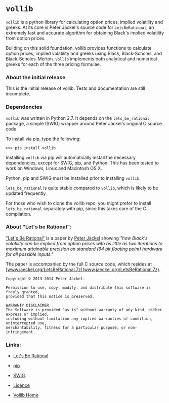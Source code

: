 # `vollib`

`vollib` is a python library for calculating option prices, 
implied volatility and greeks. At its core is Peter Jäckel's 
source code for `LetsBeRational`, an extremely fast and accurate algorithm 
for obtaining Black's implied volatility from option prices.

Building on this solid foundation, vollib provides functions 
to calculate option prices, implied volatility and greeks using 
Black, Black-Scholes, and Black-Scholes-Merton. `vollib` 
implements both analytical and numerical greeks for each of the three pricing formulae.

### About the initial release

This is the initial release of vollib.  Tests and documentation are still incomplete.

### Dependencies

`vollib` was written in Python 2.7.  It depends on the ```lets_be_rational``` package, a simple (SWIG) wrapper around Peter Jäckel's original C source code.  

To install via pip, type the following:

```
>>> pip install vollib
```

Installing `vollib` via pip will automatically install the necessary dependencies,
except for SWIG, pip, and Python.  This has been tested to work on Windows, Linux and Macintosh OS X.

Python, pip and SWIG must be installed prior to installing ```vollib```. 


`lets_be_rational` is quite stable compared to `vollib`, which is likely to be updated frequently.

For those who wish to clone the vollib repo, you might prefer to install `lets_be_rational` 
separately with pip, since this takes care of the C compilation.

### About "Let's be Rational":

["Let's Be Rational"](http://www.pjaeckel.webspace.virginmedia.com/LetsBeRational.pdf) is a paper by [Peter Jäckel](http://jaeckel.org) showing *"how Black's volatility can be implied from option prices with as little as two iterations to maximum attainable precision on standard (64 bit floating point) hardware for all possible inputs."*

The paper is accompanied by the full C source code, which resides at [www.jaeckel.org/LetsBeRational.7z](www.jaeckel.org/LetsBeRational.7z).

```
Copyright © 2013-2014 Peter Jäckel.

Permission to use, copy, modify, and distribute this software is freely granted,
provided that this notice is preserved.

WARRANTY DISCLAIMER
The Software is provided "as is" without warranty of any kind, either express or implied,
including without limitation any implied warranties of condition, uninterrupted use,
merchantability, fitness for a particular purpose, or non-infringement.
```

### Links:


  * [Let's Be Rational](http://www.pjaeckel.webspace.virginmedia.com/LetsBeRational.pdf)

  *  [pip](https://pypi.python.org/pypi/pip)

  *  [SWIG](http://www.swig.org/download.html).
  
  * [Licence](http://vollib.org/license)

  * [Vollib Home](http://vollib.org)

